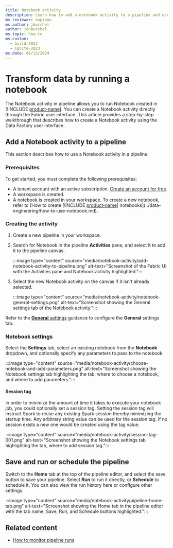 ```yaml
---
title: Notebook activity
description: Learn how to add a notebook activity to a pipeline and use it to invoke a notebook.
ms.reviewer: xupxhou
ms.author: jburchel
author: jonburchel
ms.topic: how-to
ms.custom:
  - build-2023
  - ignite-2023
ms.date: 08/13/2024
---
```


# Transform data by running a notebook

The Notebook activity in pipeline allows you to run Notebook created in [!INCLUDE [product-name](../includes/product-name.md)]. You can create a Notebook activity directly through the Fabric user interface. This article provides a step-by-step walkthrough that describes how to create a Notebook activity using the Data Factory user interface.

## Add a Notebook activity to a pipeline

This section describes how to use a Notebook activity in a pipeline.

### Prerequisites

To get started, you must complete the following prerequisites:

- A tenant account with an active subscription. [Create an account for free](../get-started/fabric-trial.md).
- A workspace is created.
- A notebook is created in your workspace. To create a new notebook, refer to [How to create [!INCLUDE [product-name](../includes/product-name.md)] notebooks](../data-engineering/how-to-use-notebook.md).

### Creating the activity

1. Create a new pipeline in your workspace.
1. Search for Notebook in the pipeline **Activities** pane, and select it to add it to the pipeline canvas.

   :::image type="content" source="media/notebook-activity/add-notebook-activity-to-pipeline.png" alt-text="Screenshot of the Fabric UI with the Activities pane and Notebook activity highlighted.":::

1. Select the new Notebook activity on the canvas if it isn't already selected.

   :::image type="content" source="media/notebook-activity/notebook-general-settings.png" alt-text="Screenshot showing the General settings tab of the Notebook activity.":::

Refer to the [**General** settings](activity-overview.md#general-settings) guidance to configure the **General** settings tab.

### Notebook settings

Select the **Settings** tab, select an existing notebook from the **Notebook** dropdown, and optionally specify any parameters to pass to the notebook.

:::image type="content" source="media/notebook-activity/choose-notebook-and-add-parameters.png" alt-text="Screenshot showing the Notebook settings tab highlighting the tab, where to choose a notebook, and where to add parameters.":::

#### Session tag

In order to minimize the amount of time it takes to execute your notebook job, you could optionally set a session tag. Setting the session tag will instruct Spark to reuse any existing Spark session thereby minimizing the startup time. Any arbitrary string value can be used for the session tag. If no session exists a new one would be created using the tag value.

:::image type="content" source="media/notebook-activity/session-tag-001.png" alt-text="Screenshot showing the Notebook settings tab highlighting the tab, where to add session tag.":::

## Save and run or schedule the pipeline

Switch to the **Home** tab at the top of the pipeline editor, and select the save button to save your pipeline.  Select **Run** to run it directly, or **Schedule** to schedule it.  You can also view the run history here or configure other settings.

:::image type="content" source="media/notebook-activity/pipeline-home-tab.png" alt-text="Screenshot showing the Home tab in the pipeline editor with the tab name, Save, Run, and Schedule buttons highlighted.":::

## Related content

- [How to monitor pipeline runs](monitor-pipeline-runs.md)
